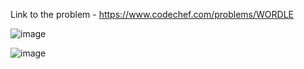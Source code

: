 Link to the problem - https://www.codechef.com/problems/WORDLE


![image](https://github.com/Haleshot/Competitive-Programming/assets/57552973/f975dd39-4c71-4e77-ac32-9b8fab0e2172)


![image](https://github.com/Haleshot/Competitive-Programming/assets/57552973/8729e8ac-9115-4402-b1d4-b12832a63f44)
